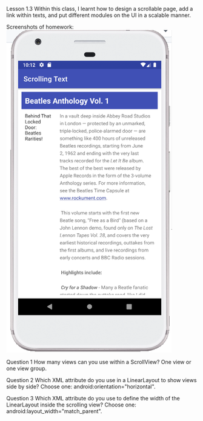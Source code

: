 Lesson 1.3
Within this class, I learnt how to design a scrollable page, add a link within texts, and put different modules on the UI in a scalable manner.

Screenshots of homework:
![picture1](assignment_1.4_1.png)

Question 1
How many views can you use within a ScrollView?
One view or one view group.

Question 2
Which XML attribute do you use in a LinearLayout to show views side by side? Choose one:
android:orientation="horizontal".

Question 3
Which XML attribute do you use to define the width of the LinearLayout inside the scrolling view? Choose one:
android:layout_width="match_parent".

